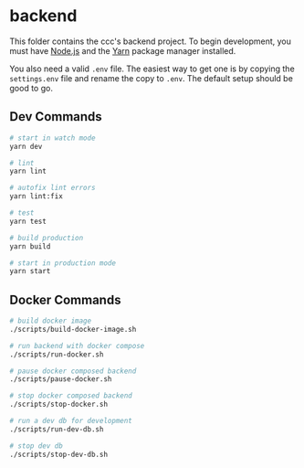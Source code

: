 # backend

This folder contains the ccc's backend project. To begin development, you must have [Node.js](https://nodejs.org/en/) and the [Yarn](https://yarnpkg.com) package manager installed.

You also need a valid `.env` file. The easiest way to get one is by copying the `settings.env` file and rename the copy to `.env`. The default setup should be good to go.


## Dev Commands

```bash
# start in watch mode
yarn dev

# lint
yarn lint

# autofix lint errors
yarn lint:fix

# test
yarn test

# build production
yarn build

# start in production mode
yarn start
```

## Docker Commands

``` bash
# build docker image
./scripts/build-docker-image.sh

# run backend with docker compose
./scripts/run-docker.sh

# pause docker composed backend
./scripts/pause-docker.sh

# stop docker composed backend
./scripts/stop-docker.sh

# run a dev db for development
./scripts/run-dev-db.sh

# stop dev db
./scripts/stop-dev-db.sh
```